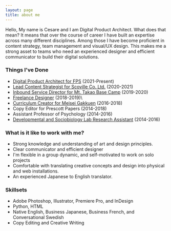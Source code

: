 ```yaml
---
layout: page
title: about me
---
```


Hello, My name is Cesare and I am Digital Product Architect. What does that mean? It means that over the course of career I have built an expertise across many different 
disciplines. Among those I have become proficient in content strategy, team management and visual/UX design. This makes me a strong asset to teams who need an experienced designer and efficient communicator to build their digital solutions.

### Things I've Done
 - [Digital Product Architect for FPS](https://fpsecurity.ca/) (2021-Present)
 - [Lead Content Strategist for Scoville Co. Ltd.](https://scoville.jp/) (2020-2021)
 - [Inbound Service Director for Mt. Takao Base Camp](https://takaobc.com/) (2019-2020)
 - [Freelance Designer](https://www.linkedin.com/in/cesare-bisbocci/) (2018-2019)\
 - [Curriculum Creator for Meisei Gakkuen](https://www.meisei.ac.jp/) (2016-2018)
 - Copy Editor for Prescott Papers (2014-2018)
 - Assistant Professor of Psychology (2014-2016)
 - [Developmental and Sociobiology Lab Research Assistant](https://dslab.uoregon.edu/) (2014-2016)
 
### What is it like to work with me?
 - Strong knowledge and understanding of art and design principles.
 - Clear communicator and efficient designer
 - I'm flexible in a  group dynamic, and self-motivated to work on solo projects
 - Comfortable with translating creative concepts and design into physical and web installations.
 - An experienced Japanese to English translator.
 
### Skillsets
  - Adobe Photoshop, Illustrator, Premiere Pro, and InDesign
  - Python, HTML
  - Native English, Business Japanese, Business French, and Conversational Swedish  
  - Copy Editing and Creative Writing


